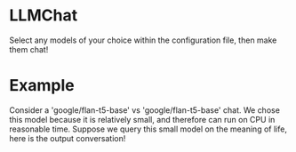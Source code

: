 # LLMChat
Select any models of your choice within the configuration file, then make them chat!

# Example
Consider a 'google/flan-t5-base' vs 'google/flan-t5-base' chat. We chose this model because it is relatively small, and therefore can run on CPU in reasonable time. Suppose we query this small model on the meaning of life, here is the output conversation!
